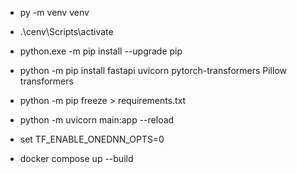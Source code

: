<!-- start local -->
- py -m venv venv
- .\cenv\Scripts\activate

- python.exe -m pip install --upgrade pip
- python -m pip install fastapi uvicorn pytorch-transformers Pillow transformers
- python -m pip freeze > requirements.txt
- python -m uvicorn main:app --reload

- set TF_ENABLE_ONEDNN_OPTS=0
- docker compose up --build
